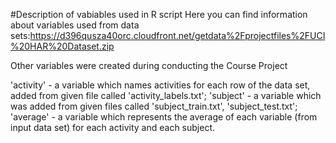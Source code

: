 #Description of vabiables used in R script
Here you can find information about variables used from data sets:https://d396qusza40orc.cloudfront.net/getdata%2Fprojectfiles%2FUCI%20HAR%20Dataset.zip 

Other variables were created during conducting the Course Project

'activity' - a variable which names activities for each row of the data set, added from given file called 'activity_labels.txt';
'subject' - a variable which was added from given files called 'subject_train.txt', 'subject_test.txt';
'average' - a variable which represents the average of each variable (from input data set) for each activity and each subject.
